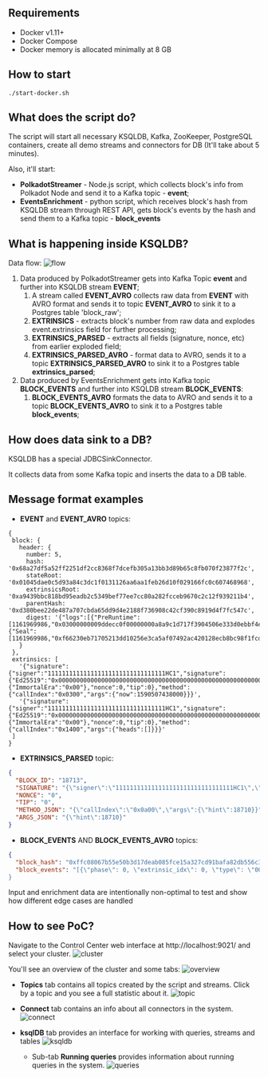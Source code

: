 ## Requirements
* Docker v1.11+
* Docker Compose
* Docker memory is allocated minimally at 8 GB

## How to start
```shell script
./start-docker.sh
```

## What does the script do?
The script will start all necessary KSQLDB, Kafka, ZooKeeper, PostgreSQL containers, create all demo streams and connectors for DB (It'll take about 5 minutes).

Also, it'll start:
* **PolkadotStreamer** - Node.js script, which collects block's info from Polkadot Node and send it to a Kafka topic - **event**;
* **EventsEnrichment** - python script, which receives block's hash from KSQLDB stream through REST API, gets block's events by the hash and send them to a Kafka topic - **block_events**

## What is happening inside KSQLDB?
Data flow:
![flow](images/flow.png "Data flow")

1. Data produced by PolkadotStreamer gets into Kafka Topic **event** and further into KSQLDB stream **EVENT**;
    1. A stream called **EVENT_AVRO** collects raw data from **EVENT** with AVRO format and sends it to topic **EVENT_AVRO** to sink it to a Postgres table 'block_raw';
    2. **EXTRINSICS** - extracts block's number from raw data and explodes event.extrinsics field for further processing;
    3. **EXTRINSICS_PARSED** - extracts all fields (signature, nonce, etc) from earlier exploded field;
    4. **EXTRINSICS_PARSED_AVRO** - format data to AVRO, sends it to a topic **EXTRINSICS_PARSED_AVRO** to sink it to a Postgres table **extrinsics_parsed**;
2. Data produced by EventsEnrichment gets into Kafka topic **BLOCK_EVENTS** and further into KSQLDB stream **BLOCK_EVENTS**:
    1. **BLOCK_EVENTS_AVRO** formats the data to AVRO and sends it to a topic **BLOCK_EVENTS_AVRO** to sink it to a Postgres table **block_events**;

## How does data sink to a DB?

KSQLDB has a special JDBCSinkConnector.

It collects data from some Kafka topic and inserts the data to a DB table.

## Message format examples

* **EVENT** and **EVENT_AVRO** topics:
 ```
{
  block: {
    header: {
      number: 5,
      hash: '0x68a27df5a52ff2251df2cc8368f7dcefb305a13bb3d89b65c8fb070f23877f2c',
      stateRoot: '0x01045dae0c5d93a84c3dc1f0131126aa6aa1feb26d10f029166fc0c607468968',
      extrinsicsRoot: '0xa9439bbc818bd95eadb2c5349bef77ee7cc80a282fcceb9670c2c12f939211b4',
      parentHash: '0xd380bee22de487a707cbda65dd9d4e2188f736908c42cf390c8919d4f7fc547c',
      digest: '{"logs":[{"PreRuntime":[1161969986,"0x03000000009ddecc0f00000000a8a9c1d717f3904506e333d0ebbf4eed297d50ab9b7c57458b10182f1c84025ef09d3fb5b5f4cb81688939e6363f95aa8d91645fa7b8abc0a6f37812c777c307df51071082d3ff89d4e1b5ad8f5cd3711ada74292c4808237bdf2b076edb280c"]},{"Seal":[1161969986,"0xf66230eb71705213dd10256e3ca5af07492ac420128ecb8bc98f1fcd1f74986d348addbabd4813f0022835b21d720ecadce66a57480d87dfd51d77f3474cb68b"]}]}'
    }
  },
  extrinsics: [
    '{"signature":{"signer":"111111111111111111111111111111111HC1","signature":{"Ed25519":"0x00000000000000000000000000000000000000000000000000000000000000000000000000000000000000000000000000000000000000000000000000000000"},"era":{"ImmortalEra":"0x00"},"nonce":0,"tip":0},"method":{"callIndex":"0x0300","args":{"now":1590507438000}}}',
    '{"signature":{"signer":"111111111111111111111111111111111HC1","signature":{"Ed25519":"0x00000000000000000000000000000000000000000000000000000000000000000000000000000000000000000000000000000000000000000000000000000000"},"era":{"ImmortalEra":"0x00"},"nonce":0,"tip":0},"method":{"callIndex":"0x1400","args":{"heads":[]}}}'
  ]
}
```

* **EXTRINSICS_PARSED** topic:
```json
{
  "BLOCK_ID": "18713",
  "SIGNATURE": "{\"signer\":\"111111111111111111111111111111111HC1\",\"signature\":{\"Ed25519\":\"0x00000000000000000000000000000000000000000000000000000000000000000000000000000000000000000000000000000000000000000000000000000000\"},\"era\":{\"ImmortalEra\":\"0x00\"},\"nonce\":0,\"tip\":0}",
  "NONCE": "0",
  "TIP": "0",
  "METHOD_JSON": "{\"callIndex\":\"0x0a00\",\"args\":{\"hint\":18710}}",
  "ARGS_JSON": "{\"hint\":18710}"
}
```

* **BLOCK_EVENTS** AND **BLOCK_EVENTS_AVRO** topics:

```json
{
  "block_hash": "0xffc08067b55e50b3d17deab085fce15a327cd91bafa82db556c3515bc2bec2d6",
  "block_events": "[{\"phase\": 0, \"extrinsic_idx\": 0, \"type\": \"0000\", \"module_id\": \"System\", \"event_id\": \"ExtrinsicSuccess\", \"params\": [{\"type\": \"DispatchInfo\", \"value\": {\"weight\": 158000000, \"class\": \"Mandatory\", \"paysFee\": \"Yes\"}, \"valueRaw\": \"\"}], \"topics\": [], \"event_idx\": 0}, {\"phase\": 0, \"extrinsic_idx\": 1, \"type\": \"0000\", \"module_id\": \"System\", \"event_id\": \"ExtrinsicSuccess\", \"params\": [{\"type\": \"DispatchInfo\", \"value\": {\"weight\": 0, \"class\": \"Mandatory\", \"paysFee\": \"Yes\"}, \"valueRaw\": \"\"}], \"topics\": [], \"event_idx\": 1}, {\"phase\": 0, \"extrinsic_idx\": 2, \"type\": \"0000\", \"module_id\": \"System\", \"event_id\": \"ExtrinsicSuccess\", \"params\": [{\"type\": \"DispatchInfo\", \"value\": {\"weight\": 1000000000, \"class\": \"Mandatory\", \"paysFee\": \"Yes\"}, \"valueRaw\": \"\"}], \"topics\": [], \"event_idx\"
}
```

Input and enrichment data are intentionally non-optimal to test and show how different edge cases are handled

## How to see PoC?

Navigate to the Control Center web interface at http://localhost:9021/ and select your cluster.
![cluster](images/cluster.png "Cluster")

You'll see an overview of the cluster and some tabs:
![overview](images/overview.png "Overview")

* **Topics** tab contains all topics created by the script and streams. Click by a topic and you see a full statistic about it.
![topic](images/topic.png "Topic")

* **Connect** tab contains an info about all connectors in the system.
![connect](images/connect.png "Connect")

* **ksqlDB** tab provides an interface for working with queries, streams and tables
![ksqldb](images/ksqlDB.png "ksqlDB")
    * Sub-tab **Running queries** provides information about running queries in the system.
    ![queries](images/queries.png "Queries")
